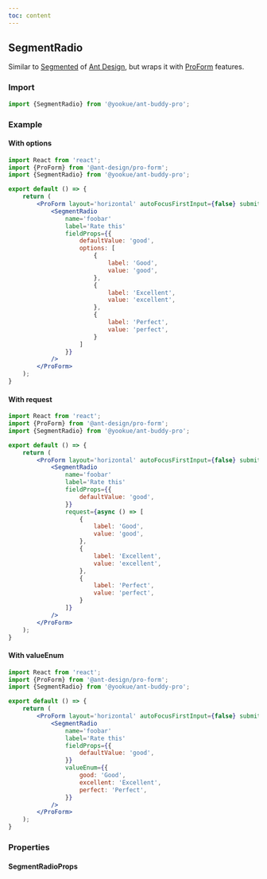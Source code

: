 ```yaml
---
toc: content
---
```


## SegmentRadio

Similar to [Segmented](https://4x.ant.design/components/segmented/) of [Ant Design](https://ant.design/), but wraps it with [ProForm](https://github.com/ant-design/pro-components/tree/v1/packages/form) features.

### Import

```jsx | pure
import {SegmentRadio} from '@yookue/ant-buddy-pro';
```

### Example

#### With options

```jsx
import React from 'react';
import {ProForm} from '@ant-design/pro-form';
import {SegmentRadio} from '@yookue/ant-buddy-pro';

export default () => {
    return (
        <ProForm layout='horizontal' autoFocusFirstInput={false} submitter={false}>
            <SegmentRadio
                name='foobar'
                label='Rate this'
                fieldProps={{
                    defaultValue: 'good',
                    options: [
                        {
                            label: 'Good',
                            value: 'good',
                        },
                        {
                            label: 'Excellent',
                            value: 'excellent',
                        },
                        {
                            label: 'Perfect',
                            value: 'perfect',
                        }
                    ]
                }}
            />
        </ProForm>
    );
}
```

#### With request

```jsx
import React from 'react';
import {ProForm} from '@ant-design/pro-form';
import {SegmentRadio} from '@yookue/ant-buddy-pro';

export default () => {
    return (
        <ProForm layout='horizontal' autoFocusFirstInput={false} submitter={false}>
            <SegmentRadio
                name='foobar'
                label='Rate this'
                fieldProps={{
                    defaultValue: 'good',
                }}
                request={async () => [
                    {
                        label: 'Good',
                        value: 'good',
                    },
                    {
                        label: 'Excellent',
                        value: 'excellent',
                    },
                    {
                        label: 'Perfect',
                        value: 'perfect',
                    }
                ]}
            />
        </ProForm>
    );
}
```

#### With valueEnum

```jsx
import React from 'react';
import {ProForm} from '@ant-design/pro-form';
import {SegmentRadio} from '@yookue/ant-buddy-pro';

export default () => {
    return (
        <ProForm layout='horizontal' autoFocusFirstInput={false} submitter={false}>
            <SegmentRadio
                name='foobar'
                label='Rate this'
                fieldProps={{
                    defaultValue: 'good',
                }}
                valueEnum={{
                    good: 'Good',
                    excellent: 'Excellent',
                    perfect: 'Perfect',
                }}
            />
        </ProForm>
    );
}
```

### Properties

#### SegmentRadioProps

<API src="@/form/SegmentRadio/index.tsx" hideTitle></API>
